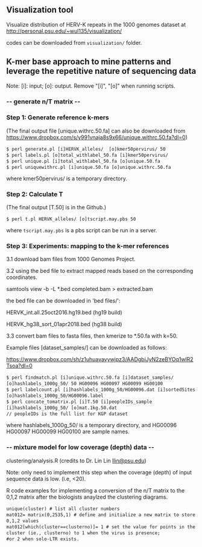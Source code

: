 
<!--
```diff
+ green: input file/directory; 
- red: output file/directory.
```
-->
## Visualization tool 

Visualize distribution of HERV-K repeats in the 1000 genomes dataset at
http://personal.psu.edu/~wul135/visualization/

codes can be downloaded from ```visualization/``` folder.


## **K-mer base approach to mine patterns and leverage the repetitive nature of sequencing data**

Note: [i]: input; [o]: output. Remove "[i]", "[o]" when running scripts.

### -- generate n/T matrix --

### Step 1: Generate reference k-mers
(The final output file [unique.withrc.50.fa] can also be downloaded from https://www.dropbox.com/s/y991vnaja8s9x66/unique.withrc.50.fa?dl=0)

```
$ perl generate.pl [i]HERVK_alleles/  [o]kmer50pervirus/ 50  
$ perl labels.pl [o]total_withlabel_50.fa [i]kmer50pervirus/ 
$ perl unique.pl [i]total_withlabel_50.fa [o]unique.50.fa 
$ perl uniquewithrc.pl [i]unique.50.fa [o]unique.withrc.50.fa 
```
where kmer50pervirus/ is a temporary directory.

### Step 2: Calculate T
(The final output [T.50] is in the Github.)
``` 
$ perl t.pl HERVK_alleles/ [o]tscript.may.pbs 50 
```
where ```tscript.may.pbs``` is a pbs script can be run in a server.


### Step 3: Experiments: mapping to the k-mer references
3.1 download bam files from 1000 Genomes Project.

3.2 using the bed file to extract mapped reads based on the corresponding coordinates. 

   samtools view -b -L  *.bed  completed.bam > extracted.bam
   
the bed file can be downloaded in 'bed files/':

  HERVK_int.all.25oct2016.hg19.bed  (hg19 build)
  
  HERVK_hg38_sort_01apr2018.bed     (hg38 build)

3.3 convert bam files to fasta files, then kmerize to *.50.fa with k=50.

Example files [dataset_samples/] can be downloaded as follows:

https://www.dropbox.com/sh/z1uhuavavywjpz3/AADgbiJyN2zeBYOq1wlR2Tsoa?dl=0
```
$ perl findmatch.pl [i]unique.withrc.50.fa [i]dataset_samples/ [o]hashlabels_1000g_50/ 50 HG00096 HG00097 HG00099 HG00100  
$ perl labelcount.pl [i]hashlabels_1000g_50/HG00096.dat [i]sortedSites [o]hashlabels_1000g_50/HG00096.label
$ perl concate_tomatrix.pl [i]T.50 [i]peopleIDs_sample [i]hashlabels_1000g_50/ [o]mat.1kg.50.dat  
// peopleIDs is the full list for KGP dataset
```
where hashlabels_1000g_50/ is a temporary directory, and 
HG00096 HG00097 HG00099 HG00100 are sample names.

<!-- generate k-mer references --

1. perl generate.pl HERVK_alleles/ kmer50pervirus/ 50  (generate 50-mers per virus; input: kmer50pervirus/, k=50; output: kmer50pervirus/)
2. perl labels.pl total_withlabel_50.fa kmer50pervirus/ (labeling each k-mer. output: total_withlabel.fa)
3. perl unique.pl total_withlabel_50.fa unique.50.fa  (generate unique k-mers: unique.50.fa)
4. perl uniquewithrc.pl unique.50.fa unique.withrc.50.fa (generate references: unqiue k-mers with reverse complement. output: unique.withrc.50.fa)

k-mer references can be downloaded:
https://www.dropbox.com/s/y991vnaja8s9x66/unique.withrc.50.fa?dl=0

-- calculate T -- 

5. perl t.pl HERVK_alleles_may/ tscript.may.pbs 50 (Tscript())

// bwa: query name too long: rewrite header

// follow sortedSites order :  t.pl(Torder()) 

T.50 is the # of unique k-mers in each virus

-- calculate n : mapping dataset to the references -- 

// downloading bam files according to the coordinates, then converting into fasta files (with 50-mers: e.g, dsk is used)

6. perl findmatch.pl unique.withrc.50.fa dataset_samples/ hashlabels_1000g_50/ 50 HG00096 HG00097 HG00099 HG00100  (output: hashlabels_1000g_50/)
7. perl labelcount.pl hashlabels_1000g_50/HG00096.dat sortedSites hashlabels_1000g_50/HG00096.label
8. perl concate_tomatrix.pl T.50 peopleIDs hashlabels_1000g_50/ mat.1kg.50.dat (generate matrix of n/T ratio: mat.1kg.50.dat)

dataset_samples can be downloaded as follows:

https://www.dropbox.com/sh/z1uhuavavywjpz3/AADgbiJyN2zeBYOq1wlR2Tsoa?dl=0

peopleIDs_sample:

HG00096

HG00097

HG00099

HG00100
-->

###  -- mixture model for low coverage (depth) data --

clustering/analysis.R (credits to Dr. Lin Lin llin@psu.edu)

Note: only need to implement this step when the coverage (depth) of input sequence data is low. (i.e, <20).

R code examples for implementing a conversion of the n/T matrix to the 0,1,2 matrix after the biologists anaylzed the clustering diagrams.

```
unique(cluster) # list all cluster numbers
mat012= matrix(0,2535,1) # define and initialize a new matrix to store 0,1,2 values
mat012[which(cluster==clusterno)]= 1 # set the value for points in the cluster (ie., clusterno) to 1 when the virus is presence; 
#or 2 when solo-LTR exists.

```



<!-----------------------------------------------------------------------
Demo
1. raw data: short read DNA sequencing (100bps)

2. k-mer counting method

<img src="figures/outline.png" />

3. difficulties

<img src="figures/k=70_2.png" />

4. clustering results (from mixture models)
<img src="figures/chr12_557_k50.png" />

5. (Truncated) Dirichlet process Gaussian mixture model

(1) density function for GMM

<img src="figures/density_func.PNG" />

(2) model estimation: a latent indicator Z: P(Z=j) = \pi_j

(3) classic way to select the number of components: eg, BIC criterion

(4) dirichlet process prior for \theta [reference]: to represent the infinite mixure

Truncated Dirichlet process Gaussian mixture model: hyperparameters (M, e, f, m, t, d, S).

<img src="figures/Dirichlet Process.PNG" />

6. visualization of prevalence: D3.js map

http://personal.psu.edu/~wul135/visualization/

<img src="figures/map.png" />

---!>
